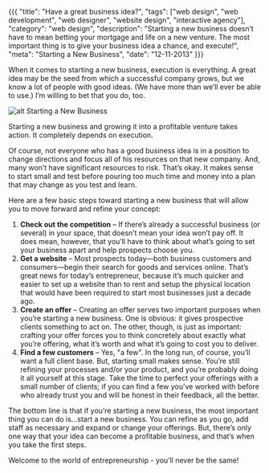 {{{
  "title": "Have a great business idea?",
  "tags": ["web design", "web development", "web designer", "website design", "interactive agency"],
  "category": "web design",
  "description": "Starting a new business doesn’t have to mean betting your mortgage and life on a new venture. The most important thing is to give your business idea a chance, and execute!",
  "meta": "Starting a New Business",
  "date": "12-11-2013"
}}}

When it comes to starting a new business, execution is everything. A great idea may be the seed from which a successful company grows, but we know a lot of people with good ideas.<!--more--> (We have more than we’ll ever be able to use.) I’m willing to bet that you do, too.

![alt Starting a New Business](/images/melting-iceberg.jpg "Starting a New Business")  

Starting a new business and growing it into a profitable venture takes action. It completely depends on execution.

Of course, not everyone who has a good business idea is in a position to change directions and focus all of his resources on that new company. And, many won’t have significant resources to risk. That’s okay.  It makes sense to start small and test before pouring too much time and money into a plan that may change as you test and learn.

Here are a few basic steps toward starting a new business that will allow you to move forward and refine your concept:

1. **Check out the competition** – If there’s already a successful business (or several) in your space, that doesn’t mean your idea won’t pay off. It does mean, however, that you’ll have to think about what’s going to set your business apart and help prospects choose you.
2. **Get a website** – Most prospects today—both business customers and consumers—begin their search for goods and services online. That’s great news for today’s entrepreneur, because it’s much quicker and easier to set up a website than to rent and setup the physical location that would have been required to start most businesses just a decade ago.
3. **Create an offer** – Creating an offer serves two important purposes when you’re starting a new business. One is obvious: it gives prospective clients something to act on. The other, though, is just as important: crafting your offer forces you to think concretely about exactly what you’re offering, what it’s worth and what it’s going to cost you to deliver.
4. **Find a few customers** – Yes, "a few".  In the long run, of course, you’ll want a full client base. But, starting small makes sense. You’re still refining your processes and/or your product, and you’re probably doing it all yourself at this stage. Take the time to perfect your offerings with a small number of clients; if you can find a few you’ve worked with before who already trust you and will be honest in their feedback, all the better.

The bottom line is that if you’re starting a new business, the most important thing you can do is…start a new business.  You can refine as you go, add staff as necessary and expand or change your offerings. But, there’s only one way that your idea can become a profitable business, and that’s when you take the first steps.

Welcome to the world of entrepreneurship - you’ll never be the same!